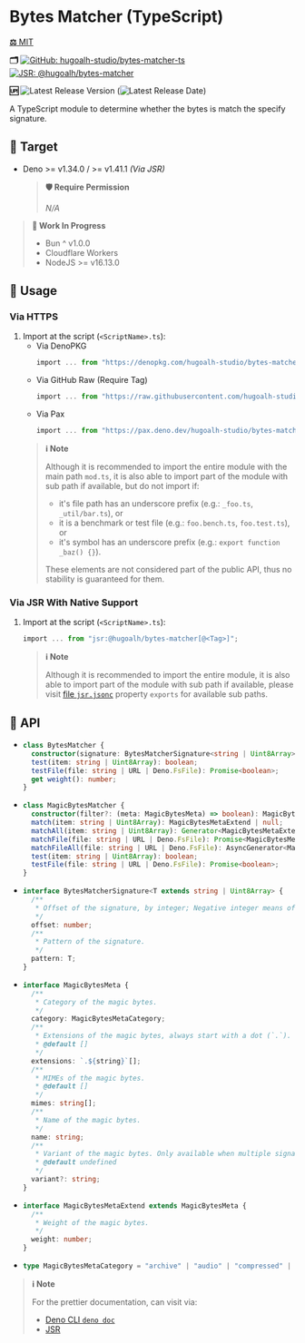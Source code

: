 # Bytes Matcher (TypeScript)

[**⚖️** MIT](./LICENSE.md)

**🗂️**
[![GitHub: hugoalh-studio/bytes-matcher-ts](https://img.shields.io/badge/hugoalh--studio/bytes--matcher--ts-181717?logo=github&logoColor=ffffff&style=flat "GitHub: hugoalh-studio/bytes-matcher-ts")](https://github.com/hugoalh-studio/bytes-matcher-ts)
[![JSR: @hugoalh/bytes-matcher](https://img.shields.io/badge/JSR-@hugoalh/bytes--matcher-F7DF1E?labelColor=F7DF1E&logoColor=000000&style=flat "JSR: @hugoalh/bytes-matcher")](https://jsr.io/@hugoalh/bytes-matcher)

**🆙** ![Latest Release Version](https://img.shields.io/github/release/hugoalh-studio/bytes-matcher-ts?sort=semver&color=2187C0&label=&style=flat "Latest Release Version") (![Latest Release Date](https://img.shields.io/github/release-date/hugoalh-studio/bytes-matcher-ts?color=2187C0&label=&style=flat "Latest Release Date"))

A TypeScript module to determine whether the bytes is match the specify signature.

## 🎯 Target

- Deno >= v1.34.0 / >= v1.41.1 *(Via JSR)*
  > **🛡️ Require Permission**
  >
  > *N/A*

> **🚧 Work In Progress**
>
> - Bun ^ v1.0.0
> - Cloudflare Workers
> - NodeJS >= v16.13.0

## 🔰 Usage

### Via HTTPS

<!--
> **🎯 Supported Target**
>
> - Deno
-->
1. Import at the script (`<ScriptName>.ts`):
    - Via DenoPKG
      ```ts
      import ... from "https://denopkg.com/hugoalh-studio/bytes-matcher-ts[@<Tag>]/mod.ts";
      ```
    - Via GitHub Raw (Require Tag)
      ```ts
      import ... from "https://raw.githubusercontent.com/hugoalh-studio/bytes-matcher-ts/<Tag>/mod.ts";
      ```
    - Via Pax
      ```ts
      import ... from "https://pax.deno.dev/hugoalh-studio/bytes-matcher-ts[@<Tag>]/mod.ts";
      ```
    > **ℹ️ Note**
    >
    > Although it is recommended to import the entire module with the main path `mod.ts`, it is also able to import part of the module with sub path if available, but do not import if:
    >
    > - it's file path has an underscore prefix (e.g.: `_foo.ts`, `_util/bar.ts`), or
    > - it is a benchmark or test file (e.g.: `foo.bench.ts`, `foo.test.ts`), or
    > - it's symbol has an underscore prefix (e.g.: `export function _baz() {}`).
    >
    > These elements are not considered part of the public API, thus no stability is guaranteed for them.

### Via JSR With Native Support

<!--
> **🎯 Supported Target**
>
> - Deno
-->
1. Import at the script (`<ScriptName>.ts`):
    ```ts
    import ... from "jsr:@hugoalh/bytes-matcher[@<Tag>]";
    ```
    > **ℹ️ Note**
    >
    > Although it is recommended to import the entire module, it is also able to import part of the module with sub path if available, please visit [file `jsr.jsonc`](./jsr.jsonc) property `exports` for available sub paths.

<!--
### Via JSR With NPM Compatibility Layer Support

> **🎯 Supported Target**
>
> - Bun
> - Cloudflare Workers
> - NodeJS

1. Install via console/shell/terminal:
    - Via Bun
      ```sh
      bunx jsr add @hugoalh/bytes-matcher[@<Tag>]
      ```
    - Via NPM
      ```sh
      npx jsr add @hugoalh/bytes-matcher[@<Tag>]
      ```
    - Via PNPM
      ```sh
      pnpm dlx jsr add @hugoalh/bytes-matcher[@<Tag>]
      ```
    - Via Yarn
      ```sh
      yarn dlx jsr add @hugoalh/bytes-matcher[@<Tag>]
      ```
2. Import at the script (`<ScriptName>.ts`):
    ```ts
    import ... from "@hugoalh/bytes-matcher";
    ```
    > **ℹ️ Note**
    >
    > Although it is recommended to import the entire module, it is also able to import part of the module with sub path if available, please visit [file `jsr.jsonc`](./jsr.jsonc) property `exports` for available sub paths.
-->
## 🧩 API

- ```ts
  class BytesMatcher {
    constructor(signature: BytesMatcherSignature<string | Uint8Array>[]): BytesMatcher;
    test(item: string | Uint8Array): boolean;
    testFile(file: string | URL | Deno.FsFile): Promise<boolean>;
    get weight(): number;
  }
  ```
- ```ts
  class MagicBytesMatcher {
    constructor(filter?: (meta: MagicBytesMeta) => boolean): MagicBytesMatcher;
    match(item: string | Uint8Array): MagicBytesMetaExtend | null;
    matchAll(item: string | Uint8Array): Generator<MagicBytesMetaExtend>;
    matchFile(file: string | URL | Deno.FsFile): Promise<MagicBytesMetaExtend | null>;
    matchFileAll(file: string | URL | Deno.FsFile): AsyncGenerator<MagicBytesMetaExtend>;
    test(item: string | Uint8Array): boolean;
    testFile(file: string | URL | Deno.FsFile): Promise<boolean>;
  }
  ```
- ```ts
  interface BytesMatcherSignature<T extends string | Uint8Array> {
    /**
     * Offset of the signature, by integer; Negative integer means offset from the end of the bytes.
     */
    offset: number;
    /**
     * Pattern of the signature.
     */
    pattern: T;
  }
  ```
- ```ts
  interface MagicBytesMeta {
    /**
     * Category of the magic bytes.
     */
    category: MagicBytesMetaCategory;
    /**
     * Extensions of the magic bytes, always start with a dot (`.`).
     * @default []
     */
    extensions: `.${string}`[];
    /**
     * MIMEs of the magic bytes.
     * @default []
     */
    mimes: string[];
    /**
     * Name of the magic bytes.
     */
    name: string;
    /**
     * Variant of the magic bytes. Only available when multiple signatures with same meta.
     * @default undefined
     */
    variant?: string;
  }
  ```
- ```ts
  interface MagicBytesMetaExtend extends MagicBytesMeta {
    /**
     * Weight of the magic bytes.
     */
    weight: number;
  }
  ```
- ```ts
  type MagicBytesMetaCategory = "archive" | "audio" | "compressed" | "database" | "diagram" | "disk" | "document" | "ebook" | "executable" | "font" | "formula" | "geospatial" | "image" | "metadata" | "model" | "other" | "package" | "playlist" | "presentation" | "rom" | "spreadsheet" | "subtitle" | "video";
  ```

> **ℹ️ Note**
>
> For the prettier documentation, can visit via:
>
> - [Deno CLI `deno doc`](https://deno.land/manual/tools/documentation_generator)
> - [JSR](https://jsr.io/@hugoalh/bytes-matcher)
<!--
## ✍️ Example
-->
